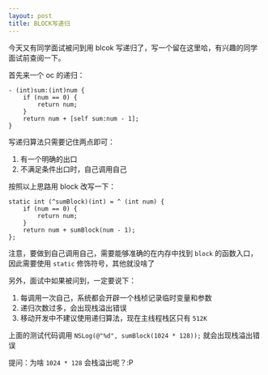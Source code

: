 ```yaml
---
layout: post
title: BLOCK写递归
---
```


今天又有同学面试被问到用 blcok 写递归了，写一个留在这里哈，有兴趣的同学面试前查阅一下。

首先来一个 oc 的递归：

```objc
- (int)sum:(int)num {
    if (num == 0) {
        return num;
    }
    return num + [self sum:num - 1];
}
```

写递归算法只需要记住两点即可：

1. 有一个明确的出口
2. 不满足条件出口时，自己调用自己

按照以上思路用 block 改写一下：

```objc
static int (^sumBlock)(int) = ^ (int num) {
    if (num == 0) {
        return num;
    }
    return num + sumBlock(num - 1);
}; 
```

注意，要做到自己调用自己，需要能够准确的在内存中找到 `block` 的函数入口，因此需要使用 `static` 修饰符号，其他就没啥了

另外，面试中如果被问到，一定要说下：

1. 每调用一次自己，系统都会开辟一个栈桢记录临时变量和参数
2. 递归次数过多，会出现栈溢出错误
3. 移动开发中不建议使用递归算法，现在主线程栈区只有 `512K`

上面的测试代码调用 `NSLog(@"%d", sumBlock(1024 * 128));` 就会出现栈溢出错误

提问：为啥 `1024 * 128` 会栈溢出呢？:P
